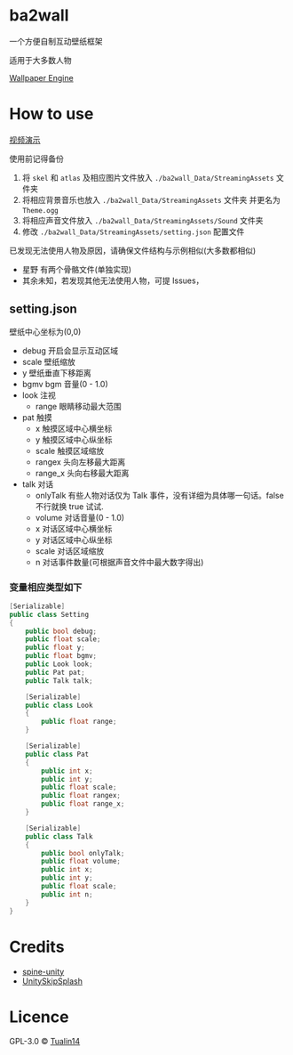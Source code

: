 # ba2wall

一个方便自制互动壁纸框架

适用于大多数人物

[Wallpaper Engine](https://steamcommunity.com/sharedfiles/filedetails/?id=2879635700)

# How to use

[视频演示](https://www.bilibili.com/video/BV1yR4y1Q7bf)

使用前记得备份

1. 将 `skel` 和 `atlas` 及相应图片文件放入 `./ba2wall_Data/StreamingAssets` 文件夹
2. 将相应背景音乐也放入 `./ba2wall_Data/StreamingAssets` 文件夹 并更名为 `Theme.ogg`
3. 将相应声音文件放入 `./ba2wall_Data/StreamingAssets/Sound` 文件夹
4. 修改 `./ba2wall_Data/StreamingAssets/setting.json` 配置文件

已发现无法使用人物及原因，请确保文件结构与示例相似(大多数都相似)

- 星野 有两个骨骼文件(单独实现)
- 其余未知，若发现其他无法使用人物，可提 Issues，

## setting.json

壁纸中心坐标为(0,0)

- debug 开启会显示互动区域
- scale 壁纸缩放
- y 壁纸垂直下移距离
- bgmv bgm 音量(0 - 1.0)
- look 注视
  - range 眼睛移动最大范围
- pat 触摸
  - x 触摸区域中心横坐标
  - y 触摸区域中心纵坐标
  - scale 触摸区域缩放
  - rangex 头向左移最大距离
  - range_x 头向右移最大距离
- talk 对话
  - onlyTalk 有些人物对话仅为 Talk 事件，没有详细为具体哪一句话。false 不行就换 true 试试.
  - volume 对话音量(0 - 1.0)
  - x 对话区域中心横坐标
  - y 对话区域中心纵坐标
  - scale 对话区域缩放
  - n 对话事件数量(可根据声音文件中最大数字得出)

### 变量相应类型如下

```csharp
[Serializable]
public class Setting
{
    public bool debug;
    public float scale;
    public float y;
    public float bgmv;
    public Look look;
    public Pat pat;
    public Talk talk;

    [Serializable]
    public class Look
    {
        public float range;
    }

    [Serializable]
    public class Pat
    {
        public int x;
        public int y;
        public float scale;
        public float rangex;
        public float range_x;
    }

    [Serializable]
    public class Talk
    {
        public bool onlyTalk;
        public float volume;
        public int x;
        public int y;
        public float scale;
        public int n;
    }
}
```

# Credits

- [spine-unity](http://zh.esotericsoftware.com/spine-unity)
- [UnitySkipSplash](https://github.com/psygames/UnitySkipSplash)

# Licence

GPL-3.0 © [Tualin14](https://github.com/Tualin14/ba2wall)
